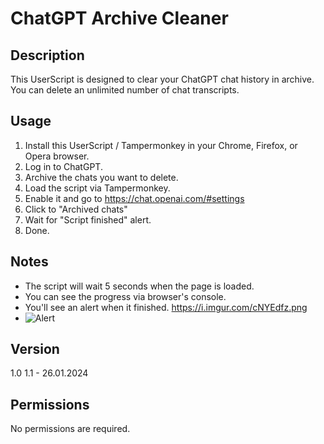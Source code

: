 # ChatGPT Archive Cleaner

## Description

This UserScript is designed to clear your ChatGPT chat history in archive. You can delete an unlimited number of chat transcripts.

## Usage

1. Install this UserScript / Tampermonkey in your Chrome, Firefox, or Opera browser.
2. Log in to ChatGPT.
3. Archive the chats you want to delete.
4. Load the script via Tampermonkey.
6. Enable it and go to https://chat.openai.com/#settings
7. Click to "Archived chats"
8. Wait for "Script finished" alert.
9. Done.

## Notes

* The script will wait 5 seconds when the page is loaded.
* You can see the progress via browser's console.
* You'll see an alert when it finished. https://i.imgur.com/cNYEdfz.png
* ![Alert](https://i.imgur.com/cNYEdfz.png)

## Version

1.0
1.1 - 26.01.2024

## Permissions

No permissions are required.
